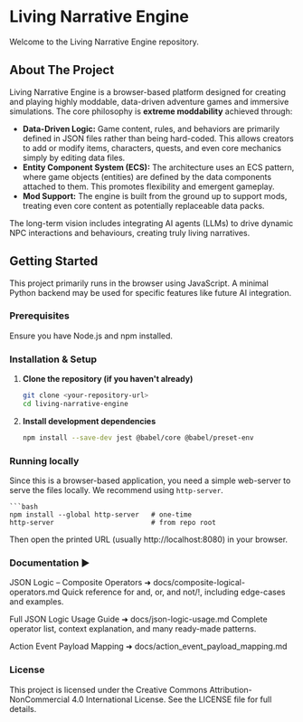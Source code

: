 # Living Narrative Engine

Welcome to the Living Narrative Engine repository.

## About The Project

Living Narrative Engine is a browser-based platform designed for creating and playing highly moddable, data-driven
adventure games and immersive simulations. The core philosophy is **extreme moddability** achieved through:

* **Data-Driven Logic:** Game content, rules, and behaviors are primarily defined in JSON files rather than being
  hard-coded. This allows creators to add or modify items, characters, quests, and even core mechanics simply by editing
  data files.
* **Entity Component System (ECS):** The architecture uses an ECS pattern, where game objects (entities) are defined by
  the data components attached to them. This promotes flexibility and emergent gameplay.
* **Mod Support:** The engine is built from the ground up to support mods, treating even core content as potentially
  replaceable data packs.

The long-term vision includes integrating AI agents (LLMs) to drive dynamic NPC interactions and behaviours, creating
truly living narratives.

## Getting Started

This project primarily runs in the browser using JavaScript. A minimal Python backend may be used for specific features
like future AI integration.

### Prerequisites

Ensure you have Node.js and npm installed.

### Installation & Setup

1. **Clone the repository (if you haven't already)**
   ```bash
   git clone <your-repository-url>
   cd living-narrative-engine

2. **Install development dependencies**
    ```bash
    npm install --save-dev jest @babel/core @babel/preset-env

### Running locally

Since this is a browser-based application, you need a simple web-server to serve the files locally. We recommend using
`http-server`.

    ```bash
    npm install --global http-server   # one-time
    http-server                        # from repo root

Then open the printed URL (usually http://localhost:8080) in your browser.

### Documentation ▶️

JSON Logic – Composite Operators ➜ docs/composite-logical-operators.md
Quick reference for and, or, and not/!, including edge-cases and examples.

Full JSON Logic Usage Guide ➜ docs/json-logic-usage.md
Complete operator list, context explanation, and many ready-made patterns.

Action Event Payload Mapping ➜ docs/action_event_payload_mapping.md

### License

This project is licensed under the Creative Commons Attribution-NonCommercial 4.0 International License.
See the LICENSE file for full details.